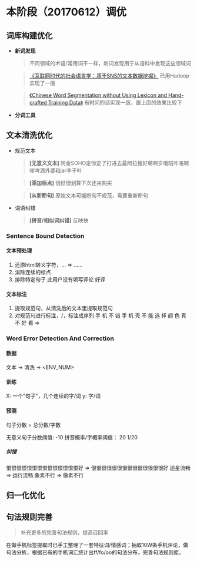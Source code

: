 # 本阶段（20170612）调优

## 词库构建优化

- **新词发现**

    > 不同领域的术语/常用词不一样，新词发现用于从语料中发现这些领域词

    > [《互联网时代的社会语言学：基于SNS的文本数据挖掘》](http://www.matrix67.com/blog/archives/5044) 已用Hadoop实现了一版

    > [《Chinese Word Segmentation without Using Lexicon and Hand-crafted Training Data》](#) 有时间的话实现一版，跟上面的效果比较下

- **分词工具**

## 文本清洗优化

- 规范文本

    > **[无意义文本]** 阿金SOHO定你定了打进去最阿拉搜好萌啊岁哦陪咋咯啊嗲啤酒外婆和jar李子叶

    > **[添加标点]** 很好很划算下次还来购买

    > **[从新断句]** 原始文本可能断句不规范，需要重新断句

- 词语纠错

    > **[拼音/相似词纠错]** 反映快

### Sentence Bound Detection

#### 文本预处理
1. 还原html转义字符，&hellip; => ……
2. 消除连续的标点
3. 排除特定句子 此用户没有填写评论 好评

#### 文本标注
1. 提取规范句，从清洗后的文本里提取规范句
2. 对规范句进行标注，<M>/<E>，标注成序列
手 机 不 错 手 机 壳 不 能 选 择 颜 色 真 不 好 看
=>
<M> <M> <M> <E> <M> <M> <M> <M> <M> <M> <M> <M> <M> <M> <M> <M> <E>

### Word Error Detection And Correction

#### 数据
文本 -> 清洗
-> <UNK> <PUN> <NUM> <ENV> <ENV_NUM>

#### 训练
X: 一个"句子"，几个连续的字/词
y: 字/词

#### 预测
句子分数 = 总分数/字数

无意义句子分数阈值: -10
拼音概率/字概率阈值： 20  1/20

##### 纠错
恨恨恨恨恨恨恨恨恨恨恨恨恨恨好 => 佷很很很很很很很很很很很很很好
运星流畅 => 运行流畅
象素不行 => 像素不行

## 归一化优化

## 句法规则完善
 > 补充更多的完善句法规则，提高召回率

在做手机标签提取时已手工整理了一套特征词/情感词；抽取10W条手机评论，做句法分析，根据已有的手机词汇统计出ff/fo/oo的句法分布，完善句法规则库。